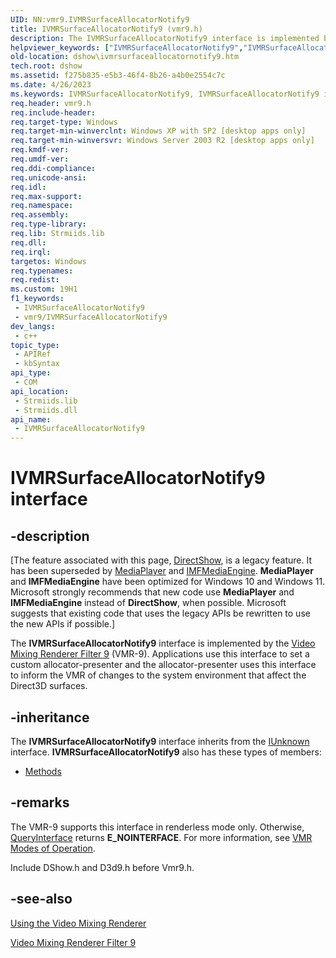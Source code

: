 ```yaml
---
UID: NN:vmr9.IVMRSurfaceAllocatorNotify9
title: IVMRSurfaceAllocatorNotify9 (vmr9.h)
description: The IVMRSurfaceAllocatorNotify9 interface is implemented by the Video Mixing Renderer Filter 9 (VMR-9).
helpviewer_keywords: ["IVMRSurfaceAllocatorNotify9","IVMRSurfaceAllocatorNotify9 interface [DirectShow]","IVMRSurfaceAllocatorNotify9 interface [DirectShow]","described","IVMRSurfaceAllocatorNotify9Interface","dshow.ivmrsurfaceallocatornotify9","vmr9/IVMRSurfaceAllocatorNotify9"]
old-location: dshow\ivmrsurfaceallocatornotify9.htm
tech.root: dshow
ms.assetid: f275b835-e5b3-46f4-8b26-a4b0e2554c7c
ms.date: 4/26/2023
ms.keywords: IVMRSurfaceAllocatorNotify9, IVMRSurfaceAllocatorNotify9 interface [DirectShow], IVMRSurfaceAllocatorNotify9 interface [DirectShow],described, IVMRSurfaceAllocatorNotify9Interface, dshow.ivmrsurfaceallocatornotify9, vmr9/IVMRSurfaceAllocatorNotify9
req.header: vmr9.h
req.include-header: 
req.target-type: Windows
req.target-min-winverclnt: Windows XP with SP2 [desktop apps only]
req.target-min-winversvr: Windows Server 2003 R2 [desktop apps only]
req.kmdf-ver: 
req.umdf-ver: 
req.ddi-compliance: 
req.unicode-ansi: 
req.idl: 
req.max-support: 
req.namespace: 
req.assembly: 
req.type-library: 
req.lib: Strmiids.lib
req.dll: 
req.irql: 
targetos: Windows
req.typenames: 
req.redist: 
ms.custom: 19H1
f1_keywords:
 - IVMRSurfaceAllocatorNotify9
 - vmr9/IVMRSurfaceAllocatorNotify9
dev_langs:
 - c++
topic_type:
 - APIRef
 - kbSyntax
api_type:
 - COM
api_location:
 - Strmiids.lib
 - Strmiids.dll
api_name:
 - IVMRSurfaceAllocatorNotify9
---
```


# IVMRSurfaceAllocatorNotify9 interface


## -description

\[The feature associated with this page, [DirectShow](/windows/win32/directshow/directshow), is a legacy feature. It has been superseded by [MediaPlayer](/uwp/api/Windows.Media.Playback.MediaPlayer) and [IMFMediaEngine](/windows/win32/api/mfmediaengine/nn-mfmediaengine-imfmediaengine). **MediaPlayer** and **IMFMediaEngine** have been optimized for Windows 10 and Windows 11. Microsoft strongly recommends that new code use **MediaPlayer** and **IMFMediaEngine** instead of **DirectShow**, when possible. Microsoft suggests that existing code that uses the legacy APIs be rewritten to use the new APIs if possible.\]

The <b>IVMRSurfaceAllocatorNotify9</b> interface is implemented by the <a href="/windows/desktop/DirectShow/video-mixing-renderer-filter-9">Video Mixing Renderer Filter 9</a> (VMR-9). Applications use this interface to set a custom allocator-presenter and the allocator-presenter uses this interface to inform the VMR of changes to the system environment that affect the Direct3D surfaces.

## -inheritance

The <b>IVMRSurfaceAllocatorNotify9</b> interface inherits from the <a href="/windows/desktop/api/unknwn/nn-unknwn-iunknown">IUnknown</a> interface. <b>IVMRSurfaceAllocatorNotify9</b> also has these types of members:
<ul>
<li><a href="/">Methods</a></li>
</ul>

## -remarks

The VMR-9 supports this interface in renderless mode only. Otherwise, <a href="/windows/desktop/api/unknwn/nf-unknwn-iunknown-queryinterface(q)">QueryInterface</a> returns <b>E_NOINTERFACE</b>. For more information, see <a href="/windows/desktop/DirectShow/vmr-modes-of-operation">VMR Modes of Operation</a>.

Include DShow.h and D3d9.h before Vmr9.h.

## -see-also

<a href="/windows/desktop/DirectShow/using-the-video-mixing-renderer">Using the Video Mixing Renderer</a>



<a href="/windows/desktop/DirectShow/video-mixing-renderer-filter-9">Video Mixing Renderer Filter 9</a>
